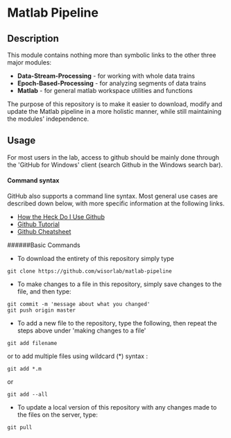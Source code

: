 Matlab Pipeline
===============

## Description

This module contains nothing more than symbolic links to the other three major modules:
  - <b>Data-Stream-Processing</b> - for working with whole data trains
  - <b>Epoch-Based-Processing</b> - for analyzing segments of data trains
  - <b>Matlab</b> - for general matlab workspace utilities and functions

The purpose of this repository is to make it easier to download, modify and update the Matlab pipeline in a more holistic manner, while still maintaining the modules' independence.

## Usage

For most users in the lab, access to github should be mainly done through the 'GitHub for Windows' client (search Github in the Windows search bar).


#### Command syntax

GitHub also supports a command line syntax. Most general use cases are described down below, with more specific information at the following links.

  - [How the Heck Do I Use Github](http://lifehacker.com/5983680/how-the-heck-do-i-use-github)
  - [Github Tutorial](http://hub.github.com/)
  - [Github Cheatsheet](http://cheat.errtheblog.com/s/git)

######Basic Commands

  - To download the entirety of this repository simply type
  
  ```
  git clone https://github.com/wisorlab/matlab-pipeline
  ```
  

  - To make changes to a file in this repository, simply save changes to the file, and then type:
  
  ```
  git commit -m 'message about what you changed'
  git push origin master
  ```

  - To add a new file to the repository, type the following, then repeat the steps above under 'making changes to a file'
  
  ```
  git add filename
  ```
  
  or to add multiple files using wildcard (*) syntax :
  
  ```
  git add *.m
  ```
  or
  
  ```
  git add --all
  ```

  - To update a local version of this repository with any changes made to the files on the server, type:
  
  ```
  git pull
  ```

